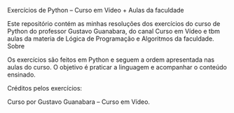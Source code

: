 Exercícios de Python – Curso em Vídeo + Aulas da faculdade

Este repositório contém as minhas resoluções dos exercícios do curso de Python do professor Gustavo Guanabara, do canal Curso em Vídeo e tbm aulas da materia de Lógica de Programação e Algoritmos da faculdade. 
Sobre

Os exercícios são feitos em Python e seguem a ordem apresentada nas aulas do curso. O objetivo é praticar a linguagem e acompanhar o conteúdo ensinado.

Créditos pelos exercícios: 

Curso por Gustavo Guanabara – Curso em Vídeo.
